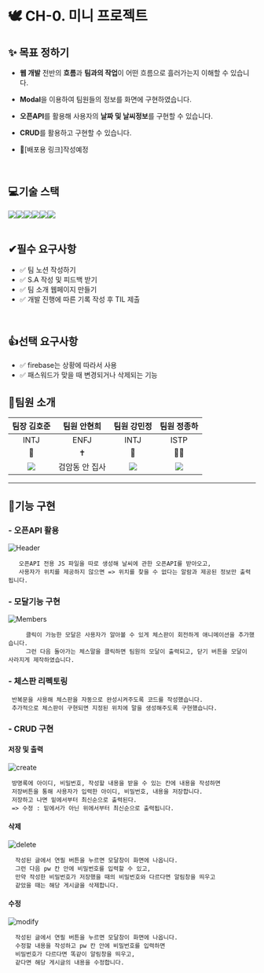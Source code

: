 # 🕊 CH-0. 미니 프로젝트
## ✨ 목표 정하기
- **웹 개발** 전반의 **흐름**과 **팀과의 작업**이 어떤 흐름으로 흘러가는지 이해할 수 있습니다.
- **Modal**을 이용하여 팀원들의 정보를 화면에 구현하였습니다.
- **오픈API**를 활용해 사용자의 **날짜 및 날씨정보**를 구현할 수 있습니다.
- **CRUD**를 활용하고 구현할 수 있습니다.

- 🔭[배포용 링크]작성예정
<br>

## 💻기술 스택
<div style="display:flex; justify-contents: center;">
  <img src="https://img.shields.io/badge/HTML5-E34F26?style=for-the-badge&logo=html5&logoColor=white">
  <img src="https://img.shields.io/badge/CSS3-1572B6?style=for-the-badge&logo=css3&logoColor=white"> 
  <img src="https://img.shields.io/badge/JavaScript-323330?style=for-the-badge&logo=javascript&logoColor=F7DF1E">
  <img src="https://img.shields.io/badge/jQuery-0769AD?style=for-the-badge&logo=jQuery&logoColor=white">
  <img src="https://img.shields.io/badge/git-orange?style=for-the-badge&logo=git&logoColor=white">
  <img src="https://img.shields.io/badge/firebase-DD2C00?style=for-the-badge&logo=firebase&logoColor=white">
</div>
<br>

## ✔필수 요구사항

 - ✅ 팀 노션 작성하기
 - ✅ S.A 작성 및 피드백 받기
 - ✅ 팀 소개 웹페이지 만들기
 - ✅ 개발 진행에 따른 기록 작성 후 TIL 제출
<br>

## 👍선택 요구사항

 - ✅ firebase는 상황에 따라서 사용
 - ✅ 패스워드가 맞을 때 변경되거나 삭제되는 기능

## 🥇팀원 소개
| 팀장 김호준  | 팀원 안현희  | 팀원 강민정  | 팀원 정종하 |
| :-------------: | :-------------: |:-------------: | :-------------: |
| INTJ  | ENFJ  | INTJ  | ISTP  |
| 🤖 |✝️  | 🐸  | 🔅🍺 |
|  <img src="https://img.shields.io/badge/HTML5-E34F26?style=for-the-badge&logo=html5&logoColor=white">  | 검암동 안 집사  | <img src="https://img.shields.io/badge/CSS3-1572B6?style=for-the-badge&logo=css3&logoColor=white">   | <img src="https://img.shields.io/badge/JavaScript-323330?style=for-the-badge&logo=javascript&logoColor=F7DF1E">  |


---

  ## 🎥기능 구현
  ### - 오픈API 활용
    
 ![Header](https://github.com/user-attachments/assets/e5c357f0-e0e9-472d-8f02-5eb4697f65bb)<br/>
 
       오픈API 전용 JS 파일을 따로 생성해 날씨에 관한 오픈API를 받아오고,
       사용자가 위치를 제공하지 않으면 => 위치를 찾을 수 없다는 알람과 제공된 정보만 출력됩니다.
 ### -  모달기능 구현
 ![Members](https://github.com/user-attachments/assets/7ee31445-6720-4d1b-90c0-9fd79c1fc8d8)<br/>
 
         클릭이 가능한 모달은 사용자가 알아볼 수 있게 체스판이 회전하게 애니메이션을 추가했습니다.
         그런 다음 돌아가는 체스말을 클릭하면 팀원의 모달이 출력되고, 닫기 버튼을 모달이 사라지게 제작하였습니다.
### -  체스판 리펙토링
     반복문을 사용해 체스판을 자동으로 완성시켜주도록 코드를 작성했습니다.
     추가적으로 체스판이 구현되면 지정된 위치에 말을 생성해주도록 구현했습니다.
### -  CRUD 구현

#### 저장 및 출력
![create](https://github.com/user-attachments/assets/311f4178-e49f-49c2-9ea7-b1f671af22bb)

     방명록에 아이디, 비밀번호, 작성할 내용을 받을 수 있는 칸에 내용을 작성하면
     저장버튼을 통해 사용자가 입력한 아이디, 비밀번호, 내용을 저장합니다.
     저장하고 나면 밑에서부터 최신순으로 출력된다.
     => 수정 : 밑에서가 아닌 위에서부터 최신순으로 출력됩니다.
#### 삭제
![delete](https://github.com/user-attachments/assets/ef13e5de-270e-4f6b-bee3-a3c02df88cdf)

      작성된 글에서 연필 버튼을 누르면 모달창이 화면에 나옵니다.
      그런 다음 pw 칸 안에 비밀번호를 입력할 수 있고,
      만약 작성한 비밀번호가 저장했을 때의 비밀번호와 다르다면 알림창을 띄우고
      같았을 때는 해당 게시글을 삭제합니다.
#### 수정
![modify](https://github.com/user-attachments/assets/4f62c92e-501c-483c-8fd5-3e43dc7af7aa)

      작성된 글에서 연필 버튼을 누르면 모달창이 화면에 나옵니다.
      수정할 내용을 작성하고 pw 칸 안에 비밀번호를 입력하면
      비밀번호가 다르다면 똑같이 알림창을 띄우고,
      같다면 해당 게시글의 내용을 수정합니다.
      
      
     

